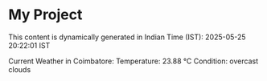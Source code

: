 # My Project

This content is dynamically generated in Indian Time (IST): 2025-05-25 20:22:01 IST


Current Weather in Coimbatore:
Temperature: 23.88 °C
Condition: overcast clouds
